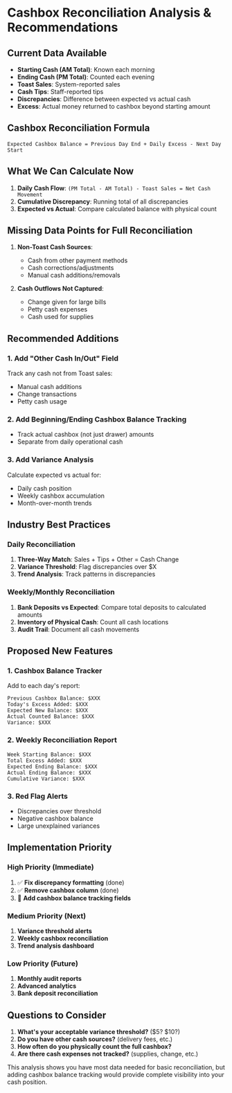 # Cashbox Reconciliation Analysis & Recommendations

## Current Data Available
- **Starting Cash (AM Total)**: Known each morning
- **Ending Cash (PM Total)**: Counted each evening  
- **Toast Sales**: System-reported sales
- **Cash Tips**: Staff-reported tips
- **Discrepancies**: Difference between expected vs actual cash
- **Excess**: Actual money returned to cashbox beyond starting amount

## Cashbox Reconciliation Formula
```
Expected Cashbox Balance = Previous Day End + Daily Excess - Next Day Start
```

## What We Can Calculate Now
1. **Daily Cash Flow**: `(PM Total - AM Total) - Toast Sales = Net Cash Movement`
2. **Cumulative Discrepancy**: Running total of all discrepancies
3. **Expected vs Actual**: Compare calculated balance with physical count

## Missing Data Points for Full Reconciliation
1. **Non-Toast Cash Sources**: 
   - Cash from other payment methods
   - Cash corrections/adjustments
   - Manual cash additions/removals

2. **Cash Outflows Not Captured**:
   - Change given for large bills
   - Petty cash expenses
   - Cash used for supplies

## Recommended Additions

### 1. Add "Other Cash In/Out" Field
Track any cash not from Toast sales:
- Manual cash additions
- Change transactions
- Petty cash usage

### 2. Add Beginning/Ending Cashbox Balance Tracking
- Track actual cashbox (not just drawer) amounts
- Separate from daily operational cash

### 3. Add Variance Analysis
Calculate expected vs actual for:
- Daily cash position
- Weekly cashbox accumulation
- Month-over-month trends

## Industry Best Practices

### Daily Reconciliation
1. **Three-Way Match**: Sales + Tips + Other = Cash Change
2. **Variance Threshold**: Flag discrepancies over $X
3. **Trend Analysis**: Track patterns in discrepancies

### Weekly/Monthly Reconciliation  
1. **Bank Deposits vs Expected**: Compare total deposits to calculated amounts
2. **Inventory of Physical Cash**: Count all cash locations
3. **Audit Trail**: Document all cash movements

## Proposed New Features

### 1. Cashbox Balance Tracker
Add to each day's report:
```
Previous Cashbox Balance: $XXX
Today's Excess Added: $XXX  
Expected New Balance: $XXX
Actual Counted Balance: $XXX
Variance: $XXX
```

### 2. Weekly Reconciliation Report
```
Week Starting Balance: $XXX
Total Excess Added: $XXX
Expected Ending Balance: $XXX
Actual Ending Balance: $XXX
Cumulative Variance: $XXX
```

### 3. Red Flag Alerts
- Discrepancies over threshold
- Negative cashbox balance
- Large unexplained variances

## Implementation Priority

### High Priority (Immediate)
1. ✅ **Fix discrepancy formatting** (done)
2. ✅ **Remove cashbox column** (done)
3. 🔄 **Add cashbox balance tracking fields**

### Medium Priority (Next)
1. **Variance threshold alerts**
2. **Weekly cashbox reconciliation**
3. **Trend analysis dashboard**

### Low Priority (Future)
1. **Monthly audit reports**
2. **Advanced analytics**
3. **Bank deposit reconciliation**

## Questions to Consider
1. **What's your acceptable variance threshold?** ($5? $10?)
2. **Do you have other cash sources?** (delivery fees, etc.)
3. **How often do you physically count the full cashbox?**
4. **Are there cash expenses not tracked?** (supplies, change, etc.)

This analysis shows you have most data needed for basic reconciliation, but adding cashbox balance tracking would provide complete visibility into your cash position.